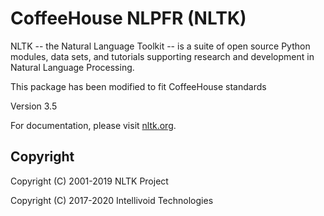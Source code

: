 # CoffeeHouse NLPFR (NLTK)

NLTK -- the Natural Language Toolkit -- is a suite of open source Python
modules, data sets, and tutorials supporting research and development in Natural
Language Processing.

This package has been modified to fit CoffeeHouse standards

Version 3.5

For documentation, please visit [nltk.org](http://www.nltk.org/).


## Copyright

Copyright (C) 2001-2019 NLTK Project

Copyright (C) 2017-2020 Intellivoid Technologies